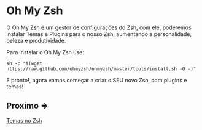 # Oh My Zsh

O Oh My Zsh é um gestor de configurações do Zsh, com ele, poderemos instalar Temas e Plugins para o nosso Zsh, aumentando a personalidade, beleza e produtividade.

Para instalar o Oh My Zsh use:

``sh -c "$(wget https://raw.github.com/ohmyzsh/ohmyzsh/master/tools/install.sh -O -)"``

E pronto!, agora vamos começar a criar o SEU novo Zsh, com plugins e temas!

## Proximo =>

[Temas no Zsh](../zshrc/README.md)